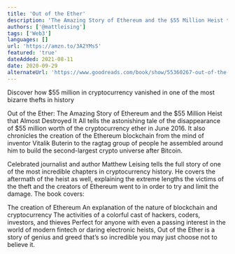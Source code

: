 ```yaml
---
title: 'Out of the Ether'
description: 'The Amazing Story of Ethereum and the $55 Million Heist that Almost Destroyed It All'
authors: ['@mattleising']
tags: ['Web3']
languages: []
url: 'https://amzn.to/3A2YMsS'
featured: 'true'
dateAdded: 2021-08-11
date: 2020-09-29
alternateUrl: 'https://www.goodreads.com/book/show/55360267-out-of-the-ether'
---
```


Discover how $55 million in cryptocurrency vanished in one of the most bizarre thefts in history

Out of the Ether: The Amazing Story of Ethereum and the $55 Million Heist that Almost Destroyed It All tells the astonishing tale of the disappearance of $55 million worth of the cryptocurrency ether in June 2016. It also chronicles the creation of the Ethereum blockchain from the mind of inventor Vitalik Buterin to the ragtag group of people he assembled around him to build the second-largest crypto universe after Bitcoin.

Celebrated journalist and author Matthew Leising tells the full story of one of the most incredible chapters in cryptocurrency history. He covers the aftermath of the heist as well, explaining the extreme lengths the victims of the theft and the creators of Ethereum went to in order to try and limit the damage. The book covers:

The creation of Ethereum
An explanation of the nature of blockchain and cryptocurrency
The activities of a colorful cast of hackers, coders, investors, and thieves
Perfect for anyone with even a passing interest in the world of modern fintech or daring electronic heists, Out of the Ether is a story of genius and greed that’s so incredible you may just choose not to believe it.
